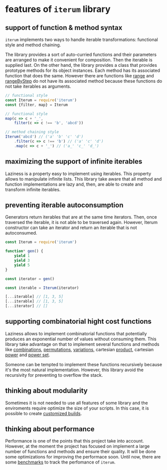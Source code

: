 # features of `iterum` library

## support of function & method syntax

`iterum` implements two ways to handle iterable transformations: functional style and method chaining.

The library provides a sort of auto-curried functions and their parameters are arranged to make it convenient for composition. Then the iterable is supplied last. On the other hand, the library provides a class that provides prototype methods for its object instances. Each method has its associated function that does the same. However there are functions like [range]() and [rangeByStep]() do not have its associated method because these functions do not take iterables as arguments.

``` javascript
// functional style
const Iterum = require('iterum')
const {filter, map} = Iterum

// functional style
map(c => c + '_',
    filter(c => c !== 'b', 'abcd'))

// method chaining style
Iterum('abcd') // ('a' 'b' 'c' 'd')
    .filter(c => c !== 'b') // ('a' 'c' 'd')
    .map(c => c + '_') // ('a_' 'c_' 'd_')
```

## maximizing the support of infinite iterables

Laziness is a property easy to implement using iterables. This property allows to manipulate infinite lists. This library take aware that all method and function implementations are lazy and, then, are able to create and transform infinite iterables.

## preventing iterable autoconsumption

Generators return iterables that are at the same time iterators. Then, once traversed the iterable, it is not able to be traversed again. However, Iterum constructor can take an iterator and return an iterable that is not autoconsumed.

``` javascript
const Iterum = require('iterum')

function* gen() {
    yield 1
    yield 3
    yield 5
}

const iterator = gen()

const iterable = Iterum(iterator)

[...iterable] // [1, 3, 5]
[...iterable] // [1, 3, 5]
[...iterator] // []
```

## supporting combinatorial hight cost functions

Laziness allows to implement combinatorial functions that potentially produces an exponential number of values without consuming them. This library take advantage on that to implement several functions and methods like [combinations](), [permutations](), [variations](), cartesian [product](), cartesian [power]() and [power set]().

Someone can be tempted to implement these functions recursively because it's the most natural implementation. However, this library avoid the recursivity for preventing to overflow the stack.

## thinking about modularity

Sometimes it is not needed to use all features of some library and the enviroments require optimize the size of your scripts. In this case, it is possible to create [customized builds]().

## thinking about performance

Performance is one of the points that this project take into account. However, at the moment the project has focused on implement a large number of functions and methods and ensure their quality. It will be done some optimizations for improving the performace soon. Until now, there are some [benchmarks]() to track the perfomance of `iterum`.
